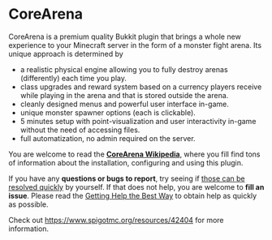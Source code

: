 # CoreArena
CoreArena is a premium quality Bukkit plugin that brings a whole new experience to your Minecraft server in the form of a monster fight arena. Its unique approach is determined by

* a realistic physical engine allowing you to fully destroy arenas (differently) each time you play.
* class upgrades and reward system based on a currency players receive while playing in the arena and that is stored outside the arena.
* cleanly designed menus and powerful user interface in-game.
* unique monster spawner options (each is clickable).
* 5 minutes setup with point-visualization and user interactivity in-game without the need of accessing files.
* full automatization, no admin required on the server.

You are welcome to read the **[CoreArena Wikipedia](https://github.com/kangarko/CoreArena/wiki)**, where you fill find tons of information about the installation, configuring and using this plugin.

If you have any **questions or bugs to report**, try seeing if [those can be resolved quickly](https://github.com/kangarko/CoreArena/wiki/Common-Issues) by yourself. If that does not help, you are welcome to **fill an issue**. Please read the [Getting Help the Best Way](https://github.com/kangarko/CoreArena/wiki/Getting-Help-the-Right-Way) to obtain help as quickly as possible.

Check out https://www.spigotmc.org/resources/42404 for more information.
